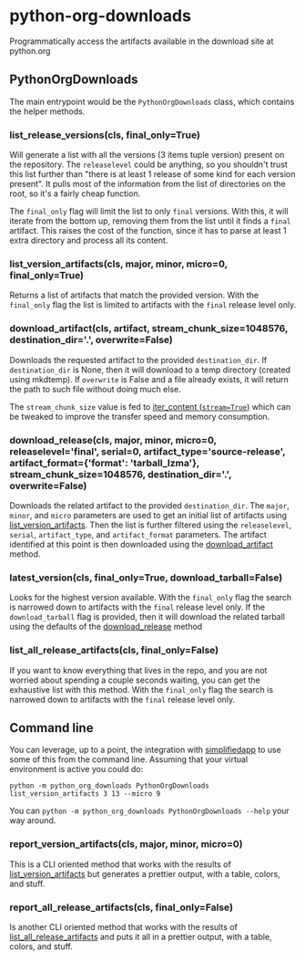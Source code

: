 # python-org-downloads
Programmatically access the artifacts available in the download site at python.org

## PythonOrgDownloads
The main entrypoint would be the `PythonOrgDownloads` class, which contains the helper methods.

### list_release_versions(cls, final_only=True)

Will generate a list with all the versions (3 items tuple version) present on the repository. The `releaselevel` could be anything, so you shouldn't trust this list further than "there is at least 1 release of some kind for each version present". It pulls most of the information from the list of directories on the root, so it's a fairly cheap function.

The `final_only` flag will limit the list to only `final` versions. With this, it will iterate from the bottom up, removing them from the list until it finds a `final` artifact. This raises the cost of the function, since it has to parse at least 1 extra directory and process all its content.

### list_version_artifacts(cls, major, minor, micro=0, final_only=True)

Returns a list of artifacts that match the provided version. With the `final_only` flag the list is limited to artifacts with the `final` release level only.

### download_artifact(cls, artifact, stream_chunk_size=1048576, destination_dir='.', overwrite=False)

Downloads the requested artifact to the provided `destination_dir`. If `destination_dir` is None, then it will download to a temp directory (created using mkdtemp). If `overwrite` is False and a file already exists, it will return the path to such file without doing much else.

The `stream_chunk_size` value is fed to [iter_content (`stream=True`)](https://requests.readthedocs.io/en/latest/api/#requests.Response.iter_content) which can be tweaked to improve the transfer speed and memory consumption.

### download_release(cls, major, minor, micro=0, releaselevel='final', serial=0, artifact_type='source-release', artifact_format={'format': 'tarball_lzma'}, stream_chunk_size=1048576, destination_dir='.', overwrite=False)

Downloads the related artifact to the provided `destination_dir`. The `major`, `minor`, and `micro` parameters are used to get an initial list of artifacts using [list_version_artifacts](#list_version_artifacts). Then the list is further filtered using the `releaselevel`, `serial`, `artifact_type`, and `artifact_format` parameters. The artifact identified at this point is then downloaded using the [download_artifact](#download_artifact) method.

### latest_version(cls, final_only=True, download_tarball=False)

Looks for the highest version available. With the `final_only` flag the search is narrowed down to artifacts with the `final` release level only. If the `download_tarball` flag is provided, then it will download the related tarball using the defaults of the [download_release](#download_release) method

### list_all_release_artifacts(cls, final_only=False)

If you want to know everything that lives in the repo, and you are not worried about spending a couple seconds waiting, you can get the exhaustive list with this method. With the `final_only` flag the search is narrowed down to artifacts with the `final` release level only.

## Command line

You can leverage, up to a point, the integration with [simplifiedapp](https://pypi.org/project/simplifiedapp/) to use some of this from the command line. Assuming that your virtual environment is active you could do:
```
python -m python_org_downloads PythonOrgDownloads list_version_artifacts 3 13 --micro 9
```
You can `python -m python_org_downloads PythonOrgDownloads --help` your way around.

### report_version_artifacts(cls, major, minor, micro=0)

This is a CLI oriented method that works with the results of [list_version_artifacts](#list_version_artifacts) but generates a prettier output, with a table, colors, and stuff.

### report_all_release_artifacts(cls, final_only=False)

Is another CLI oriented method that works with the results of [list_all_release_artifacts](#list_all_release_artifacts) and puts it all in a prettier output, with a table, colors, and stuff.